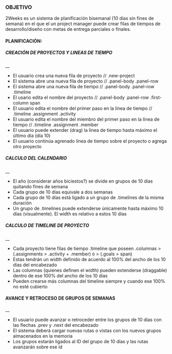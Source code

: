 ### OBJETIVO

2Weeks es un sistema de planificación bisemanal (10 días sin fines de semana) en el que el un project manager puede
crear filas de tiempos de desarrollo/diseño con metas de entrega parciales o finales.


#### PLANIFICACIÓN:

##### CREACIÓN DE PROYECTOS Y LINEAS DE TIEMPO
__

- El usuario crea una nueva fila de proyecto // .new-project
- El sistema abre una nueva fila de proyecto // .panel-body .panel-row
- El sistema abre una nueva fila de tiempo // .panel-body .panel-row .timeline
- El usario edita el nombre del proyecto // .panel-body .panel-row .first-column span
- El usuario edita el nombre del primer paso en la línea de tiempo // .timeline .assignment .activity 
- El usuario edita el nombre del miembro del primer paso en la línea de tiempo // .timeline .assignment .member
- El usuario puede extender (drag) la línea de tiempo hasta máximo el último día (día 10)
- El usuario continúa agrenado línea de tiempo sobre el proyecto o agrega otro proyecto

##### CALCULO DEL CALENDARIO
__

- El año (considerar años biciestos?) se divide en grupos de 10 días quitando fines de semana
- Cada grupo de 10 días equivale a dos semanas
- Cada grupo de 10 días está ligado a un grupo de .timelines de la misma duración
- Un grupo de .timelines puede extenderse únicamente hasta máximo 10 días (visualmente). El width es relativo a estos 10 días

##### CALCULO DE TIMELINE DE PROYECTO
__

- Cada proyecto tiene filas de tiempo .timeline que poseen .columnas > (.assignments > .activity + .member) ó > (.goals > span)
- Estas tendrán un width definido de acuerdo al 100% del ancho de los 10 días del encabezado
- Las columnas (quienes definen el width) pueden extenderse (draggable) dentro de ese 100% del ancho de los 10 días
- Pueden crearse más columnas del timeline siempre y cuando ese 100% no esté cubierto

#### AVANCE Y RETROCESO DE GRUPOS DE SEMANAS
__

- El usuario puede avanzar o retroceder entre los grupos de 10 días con las flechas .prev y .next del encabezado
- El sistema deberá cargar nuevas rutas o vistas con los nuevos grupos almacenados en la memoria
- Los grupos estarán ligados al ID del grupo de 10 días y las rutas avanzarán sobre ese id